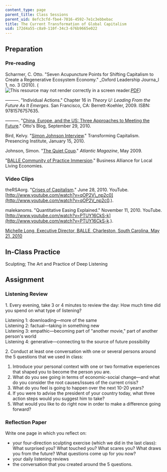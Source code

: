 ```yaml
---
content_type: page
parent_title: Class Sessions
parent_uid: 8efc3cfd-fbe4-7016-4592-7e1c3ebbebac
title: The Current Transformation of Global Capitalism
uid: 172d4a55-c8a9-110f-34c3-676b9665e022
---
```


Preparation
-----------

### Pre-reading

Scharmer, C. Otto. "Seven Acupuncture Points for Shifting Capitalism to Create a Regenerative Ecosystem Economy." _Oxford Leadership Journa_l 1, no. 3 (2010). (![This resource may not render correctly in a screen reader.](/images/inacessible.gif)[PDF](http://www.ottoscharmer.com/docs/articles/2010_Oxford_SevenAcupuncturePoints.pdf))

———. "Individual Actions." Chapter 16 in _Theory U: Leading From the Future As It Emerges_. San Francisco, CA: Berrett-Koehler, 2009. ISBN: 9781576757635.

———. "[China, Europe, and the US: Three Approaches to Meeting the Future](http://www.blog.ottoscharmer.com/?p=266)." Otto's Blog, September 29, 2010.

Bird, Kelvy. "[Simon Johnson Interview](https://web.archive.org/web/20100127204910/http://www.tc.presencing.com/posts/simon-johnson-interview)." Transforming Capitalism. Presencing Institute, January 15, 2010.

Johnson, Simon. "[The Quiet Coup](http://www.theatlantic.com/magazine/archive/2009/05/the-quiet-coup/7364/)." _Atlantic Magazine_, May 2009.

"[BALLE Community of Practice Immersion](http://www.livingeconomies.org/immersion-program#Basics)." Business Alliance for Local Living Economies.

### Video Clips

theRSAorg. "[Crises of Capitalism](http://www.thersa.org/events/video/archive/david-harvey-the-crises-of-capitalism)." June 28, 2010. YouTube. [http://www.youtube.com/watch?v=qOP2V\_np2c0](http://www.youtube.com/watch?v=qOP2V_np2c0.).

malekanoms. "Quantitative Easing Explained." November 11, 2010. YouTube. [http://www.youtube.com/watch?v=PTUY16CkS-k](http://www.youtube.com/watch?v=PTUY16CkS-k.).

[Michelle Long, Executive Director, BALLE, Charleston, South Carolina, May 21, 2010](https://vimeo.com/13889267)

In-Class Practice
-----------------

Sculpting; The Art and Practice of Deep Listening

Assignment
----------

### Listening Review

1\. Every evening, take 3 or 4 minutes to review the day: How much time did you spend on what type of listening?

Listening 1: downloading—more of the same  
Listening 2: factual—taking in something new  
Listening 3: empathic—becoming part of "another movie," part of another person's world  
Listening 4: generative—connecting to the source of future possibility

2\. Conduct at least one conversation with one or several persons around the 5 questions that we used in class:

1.  Introduce your personal context with one or two formative experiences that shaped you to become the person you are.
2.  What do you see going in terms of economic-social change—and what do you consider the root causes/issues of the current crisis?
3.  What do you feel is going to happen over the next 10-20 years?
4.  If you were to advise the president of your country today, what three action steps would you suggest him to take?
5.  What would you like to do right now in order to make a difference going forward?

### Reflection Paper

Write one page in which you reflect on:

*   your four-direction sculpting exercise (which we did in the last class): What surprised you? What touched you? What scares you? What draws you from the future? What questions come up for you now?
*   your daily listening reviews
*   the conversation that you created around the 5 questions.